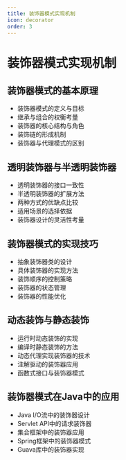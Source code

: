 ```yaml
---
title: 装饰器模式实现机制
icon: decorator
order: 3
---
```


# 装饰器模式实现机制

## 装饰器模式的基本原理

- 装饰器模式的定义与目标
- 继承与组合的权衡考量
- 装饰器的核心结构与角色
- 装饰链的形成机制
- 装饰器与代理模式的区别

## 透明装饰器与半透明装饰器

- 透明装饰器的接口一致性
- 半透明装饰器的扩展方法
- 两种方式的优缺点比较
- 适用场景的选择依据
- 装饰器设计的灵活性考量

## 装饰器模式的实现技巧

- 抽象装饰器类的设计
- 具体装饰器的实现方法
- 装饰顺序的控制策略
- 装饰器的状态管理
- 装饰器的性能优化

## 动态装饰与静态装饰

- 运行时动态装饰的实现
- 编译时静态装饰的方法
- 动态代理实现装饰器的技术
- 注解驱动的装饰器应用
- 函数式接口与装饰器模式

## 装饰器模式在Java中的应用

- Java I/O流中的装饰器设计
- Servlet API中的请求装饰器
- 集合框架中的装饰器应用
- Spring框架中的装饰器模式
- Guava库中的装饰器实现
